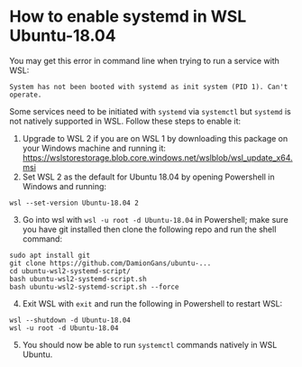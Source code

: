 # How to enable systemd in WSL Ubuntu-18.04 #

You may get this error in command line when trying to run a service with WSL:  

```
System has not been booted with systemd as init system (PID 1). Can't operate.
```  

Some services need to be initiated with ```systemd``` via ```systemctl``` but ```systemd``` is not natively supported in WSL. Follow these steps to enable it:  

1. Upgrade to WSL 2 if you are on WSL 1 by downloading this package on your Windows machine and running it:  https://wslstorestorage.blob.core.windows.net/wslblob/wsl_update_x64.msi
2. Set WSL 2 as the default for Ubuntu 18.04 by opening Powershell in Windows and running:  
```
wsl --set-version Ubuntu-18.04 2
```
3. Go into wsl with ```wsl -u root -d Ubuntu-18.04``` in Powershell; make sure you have git installed then clone the following repo and run the shell command:  
```
sudo apt install git
git clone https://github.com/DamionGans/ubuntu-...
cd ubuntu-wsl2-systemd-script/
bash ubuntu-wsl2-systemd-script.sh
bash ubuntu-wsl2-systemd-script.sh --force
``` 
4. Exit WSL with ```exit``` and run the following in Powershell to restart WSL:  
```
wsl --shutdown -d Ubuntu-18.04
wsl -u root -d Ubuntu-18.04
```
5. You should now be able to run ```systemctl``` commands natively in WSL Ubuntu.
